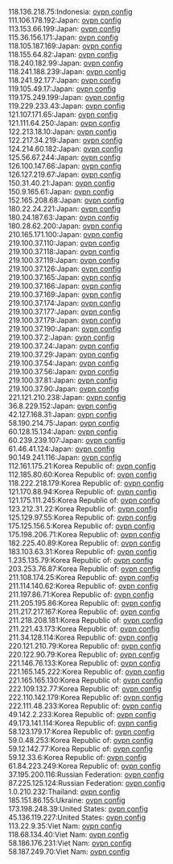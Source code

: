 118.136.218.75:Indonesia: [ovpn config](vpn/118_136_218_75.ovpn)  
111.106.178.192:Japan: [ovpn config](vpn/111_106_178_192.ovpn)  
113.153.66.199:Japan: [ovpn config](vpn/113_153_66_199.ovpn)  
115.36.156.171:Japan: [ovpn config](vpn/115_36_156_171.ovpn)  
118.105.187.169:Japan: [ovpn config](vpn/118_105_187_169.ovpn)  
118.155.64.82:Japan: [ovpn config](vpn/118_155_64_82.ovpn)  
118.240.182.99:Japan: [ovpn config](vpn/118_240_182_99.ovpn)  
118.241.188.239:Japan: [ovpn config](vpn/118_241_188_239.ovpn)  
118.241.92.177:Japan: [ovpn config](vpn/118_241_92_177.ovpn)  
119.105.49.17:Japan: [ovpn config](vpn/119_105_49_17.ovpn)  
119.175.249.199:Japan: [ovpn config](vpn/119_175_249_199.ovpn)  
119.229.233.43:Japan: [ovpn config](vpn/119_229_233_43.ovpn)  
121.107.171.65:Japan: [ovpn config](vpn/121_107_171_65.ovpn)  
121.111.64.250:Japan: [ovpn config](vpn/121_111_64_250.ovpn)  
122.213.18.10:Japan: [ovpn config](vpn/122_213_18_10.ovpn)  
122.217.34.219:Japan: [ovpn config](vpn/122_217_34_219.ovpn)  
124.214.60.182:Japan: [ovpn config](vpn/124_214_60_182.ovpn)  
125.56.67.244:Japan: [ovpn config](vpn/125_56_67_244.ovpn)  
126.100.147.66:Japan: [ovpn config](vpn/126_100_147_66.ovpn)  
126.127.219.67:Japan: [ovpn config](vpn/126_127_219_67.ovpn)  
150.31.40.21:Japan: [ovpn config](vpn/150_31_40_21.ovpn)  
150.9.165.61:Japan: [ovpn config](vpn/150_9_165_61.ovpn)  
152.165.208.68:Japan: [ovpn config](vpn/152_165_208_68.ovpn)  
180.22.24.221:Japan: [ovpn config](vpn/180_22_24_221.ovpn)  
180.24.187.63:Japan: [ovpn config](vpn/180_24_187_63.ovpn)  
180.28.62.200:Japan: [ovpn config](vpn/180_28_62_200.ovpn)  
210.165.171.100:Japan: [ovpn config](vpn/210_165_171_100.ovpn)  
219.100.37.110:Japan: [ovpn config](vpn/219_100_37_110.ovpn)  
219.100.37.118:Japan: [ovpn config](vpn/219_100_37_118.ovpn)  
219.100.37.119:Japan: [ovpn config](vpn/219_100_37_119.ovpn)  
219.100.37.126:Japan: [ovpn config](vpn/219_100_37_126.ovpn)  
219.100.37.165:Japan: [ovpn config](vpn/219_100_37_165.ovpn)  
219.100.37.166:Japan: [ovpn config](vpn/219_100_37_166.ovpn)  
219.100.37.169:Japan: [ovpn config](vpn/219_100_37_169.ovpn)  
219.100.37.174:Japan: [ovpn config](vpn/219_100_37_174.ovpn)  
219.100.37.177:Japan: [ovpn config](vpn/219_100_37_177.ovpn)  
219.100.37.179:Japan: [ovpn config](vpn/219_100_37_179.ovpn)  
219.100.37.190:Japan: [ovpn config](vpn/219_100_37_190.ovpn)  
219.100.37.2:Japan: [ovpn config](vpn/219_100_37_2.ovpn)  
219.100.37.24:Japan: [ovpn config](vpn/219_100_37_24.ovpn)  
219.100.37.29:Japan: [ovpn config](vpn/219_100_37_29.ovpn)  
219.100.37.54:Japan: [ovpn config](vpn/219_100_37_54.ovpn)  
219.100.37.56:Japan: [ovpn config](vpn/219_100_37_56.ovpn)  
219.100.37.81:Japan: [ovpn config](vpn/219_100_37_81.ovpn)  
219.100.37.90:Japan: [ovpn config](vpn/219_100_37_90.ovpn)  
221.121.210.238:Japan: [ovpn config](vpn/221_121_210_238.ovpn)  
36.8.229.152:Japan: [ovpn config](vpn/36_8_229_152.ovpn)  
42.127.168.31:Japan: [ovpn config](vpn/42_127_168_31.ovpn)  
58.190.214.75:Japan: [ovpn config](vpn/58_190_214_75.ovpn)  
60.128.15.134:Japan: [ovpn config](vpn/60_128_15_134.ovpn)  
60.239.239.107:Japan: [ovpn config](vpn/60_239_239_107.ovpn)  
61.46.41.124:Japan: [ovpn config](vpn/61_46_41_124.ovpn)  
90.149.241.116:Japan: [ovpn config](vpn/90_149_241_116.ovpn)  
112.161.175.21:Korea Republic of: [ovpn config](vpn/112_161_175_21.ovpn)  
112.185.80.60:Korea Republic of: [ovpn config](vpn/112_185_80_60.ovpn)  
118.222.218.179:Korea Republic of: [ovpn config](vpn/118_222_218_179.ovpn)  
121.170.88.94:Korea Republic of: [ovpn config](vpn/121_170_88_94.ovpn)  
121.175.111.245:Korea Republic of: [ovpn config](vpn/121_175_111_245.ovpn)  
123.212.31.22:Korea Republic of: [ovpn config](vpn/123_212_31_22.ovpn)  
125.129.97.55:Korea Republic of: [ovpn config](vpn/125_129_97_55.ovpn)  
175.125.156.5:Korea Republic of: [ovpn config](vpn/175_125_156_5.ovpn)  
175.198.206.71:Korea Republic of: [ovpn config](vpn/175_198_206_71.ovpn)  
182.225.40.89:Korea Republic of: [ovpn config](vpn/182_225_40_89.ovpn)  
183.103.63.31:Korea Republic of: [ovpn config](vpn/183_103_63_31.ovpn)  
1.235.135.79:Korea Republic of: [ovpn config](vpn/1_235_135_79.ovpn)  
203.253.76.87:Korea Republic of: [ovpn config](vpn/203_253_76_87.ovpn)  
211.108.174.25:Korea Republic of: [ovpn config](vpn/211_108_174_25.ovpn)  
211.114.140.62:Korea Republic of: [ovpn config](vpn/211_114_140_62.ovpn)  
211.197.86.71:Korea Republic of: [ovpn config](vpn/211_197_86_71.ovpn)  
211.205.195.86:Korea Republic of: [ovpn config](vpn/211_205_195_86.ovpn)  
211.217.217.167:Korea Republic of: [ovpn config](vpn/211_217_217_167.ovpn)  
211.218.208.181:Korea Republic of: [ovpn config](vpn/211_218_208_181.ovpn)  
211.221.43.173:Korea Republic of: [ovpn config](vpn/211_221_43_173.ovpn)  
211.34.128.114:Korea Republic of: [ovpn config](vpn/211_34_128_114.ovpn)  
220.121.210.79:Korea Republic of: [ovpn config](vpn/220_121_210_79.ovpn)  
220.122.90.79:Korea Republic of: [ovpn config](vpn/220_122_90_79.ovpn)  
221.146.76.133:Korea Republic of: [ovpn config](vpn/221_146_76_133.ovpn)  
221.165.145.222:Korea Republic of: [ovpn config](vpn/221_165_145_222.ovpn)  
221.165.165.130:Korea Republic of: [ovpn config](vpn/221_165_165_130.ovpn)  
222.109.132.77:Korea Republic of: [ovpn config](vpn/222_109_132_77.ovpn)  
222.110.142.179:Korea Republic of: [ovpn config](vpn/222_110_142_179.ovpn)  
222.111.48.233:Korea Republic of: [ovpn config](vpn/222_111_48_233.ovpn)  
49.142.2.233:Korea Republic of: [ovpn config](vpn/49_142_2_233.ovpn)  
49.173.141.114:Korea Republic of: [ovpn config](vpn/49_173_141_114.ovpn)  
58.123.179.17:Korea Republic of: [ovpn config](vpn/58_123_179_17.ovpn)  
59.0.48.253:Korea Republic of: [ovpn config](vpn/59_0_48_253.ovpn)  
59.12.142.77:Korea Republic of: [ovpn config](vpn/59_12_142_77.ovpn)  
59.12.33.6:Korea Republic of: [ovpn config](vpn/59_12_33_6.ovpn)  
61.84.223.249:Korea Republic of: [ovpn config](vpn/61_84_223_249.ovpn)  
37.195.200.116:Russian Federation: [ovpn config](vpn/37_195_200_116.ovpn)  
87.225.125.124:Russian Federation: [ovpn config](vpn/87_225_125_124.ovpn)  
1.0.210.232:Thailand: [ovpn config](vpn/1_0_210_232.ovpn)  
185.151.86.155:Ukraine: [ovpn config](vpn/185_151_86_155.ovpn)  
173.198.248.39:United States: [ovpn config](vpn/173_198_248_39.ovpn)  
45.136.119.227:United States: [ovpn config](vpn/45_136_119_227.ovpn)  
113.22.9.35:Viet Nam: [ovpn config](vpn/113_22_9_35.ovpn)  
118.68.134.40:Viet Nam: [ovpn config](vpn/118_68_134_40.ovpn)  
58.186.176.231:Viet Nam: [ovpn config](vpn/58_186_176_231.ovpn)  
58.187.249.70:Viet Nam: [ovpn config](vpn/58_187_249_70.ovpn)  
